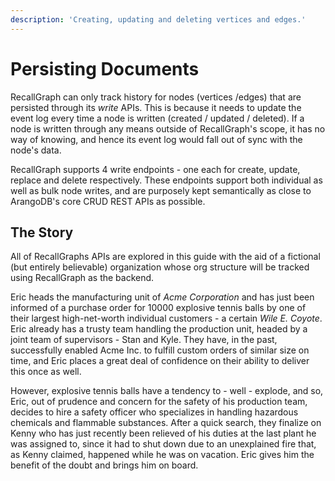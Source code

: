 ```yaml
---
description: 'Creating, updating and deleting vertices and edges.'
---
```


# Persisting Documents

RecallGraph can only track history for nodes \(vertices /edges\) that are persisted through its _write_ APIs. This is because it needs to update the event log every time a node is written \(created / updated / deleted\). If a node is written through any means outside of RecallGraph's scope, it has no way of knowing, and hence its event log would fall out of sync with the node's data.

RecallGraph supports 4 write endpoints - one each for create, update, replace and delete respectively. These endpoints support both individual as well as bulk node writes, and are purposely kept semantically as close to ArangoDB's core CRUD REST APIs as possible.

## **The Story**

All of RecallGraphs APIs are explored in this guide with the aid of a fictional \(but entirely believable\) organization whose org structure will be tracked using RecallGraph as the backend.

Eric heads the manufacturing unit of _Acme Corporation_ and has just been informed of a purchase order for 10000 explosive tennis balls by one of their largest high-net-worth individual customers - a certain _Wile E. Coyote_. Eric already has a trusty team handling the production unit, headed by a joint team of supervisors - Stan and Kyle. They have, in the past, successfully enabled Acme Inc. to fulfill custom orders of similar size on time, and Eric places a great deal of confidence on their ability to deliver this once as well.

However, explosive tennis balls have a tendency to - well - explode, and so, Eric, out of prudence and concern for the safety of his production team, decides to hire a safety officer who specializes in handling hazardous chemicals and flammable substances. After a quick search, they finalize on Kenny who has just recently been relieved of his duties at the last plant he was assigned to, since it had to shut down due to an unexplained fire that, as Kenny claimed, happened while he was on vacation. Eric gives him the benefit of the doubt and brings him on board.

